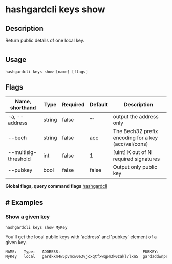 # hashgardcli keys show

## Description

Return public details of one local key.

#

## Usage

```shell
hashgardcli keys show [name] [flags]
```

## Flags

| Name, shorthand | Type      | Required    |Default  | Description   |
| --------------- | ---------- | ---------- | -------- | -------- |
| -a, --address | string | false| "" | output the address only             |
| --bech               | string         | false           | acc    | The Bech32 prefix encoding for a key (acc/val/cons)|
| --multisig-threshold | int   | false      | 1   | [uint] K out of N required signatures                          |
| --pubkey     | bool | false | false  | Output only public key|

**Global flags, query command flags** [hashgardcli](../README.md)

## # Examples

### Show a given key

```shell
hashgardcli keys show MyKey
```

You'll get the local public keys with 'address' and 'pubkey' element of a given key.

```txt
NAME:   Type:   ADDRESS:                                    PUBKEY:
MyKey   local   gardkkm4w5pvmcw0e3vjcxqtfxwqpm3k0zakl7lxn5  gardaddwnpepq0gsl90v9dgac3r9hzgz53ul5ml5ynq89ax9x8qs5jgv5z5vyssskww57lw
```
